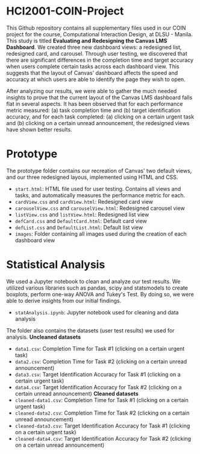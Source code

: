 # HCI2001-COIN-Project
This Github repository contains all supplementary files used in our COIN project
for the course, Computational Interaction Design, at DLSU - Manila. This study is
titled **Evaluating and Redesigning the Canvas LMS Dashboard**. We created three
new dashboard views: a redesigned list, redesigned card, and carousel. Through
user testing, we discovered that there are significant differences in the 
completion time and target accuracy when users complete certain tasks across 
each dashboard view. This suggests that the layout of Canvas' dashboard affects 
the speed and accuracy at which users are able to identify the page they wish to
open.

After analyzing our results, we were able to gather the much needed insights to 
prove that the current layout of the Canvas LMS dashboard falls flat in several aspects. 
It has been observed that for each performance metric measured: (a) task completion
time and (b) target identification accuracy, and for each task completed: (a) clicking
on a certain urgent task and (b) clicking on a certain unread announcement, the 
redesigned views have shown better results.

# Prototype
The prototype folder contains our recreation of Canvas' two default views, and our
three redesigned layous, implemented using HTML and CSS. 
- `start.html`: HTML file used for user testing. Contains all views and tasks, and automatically measures the performance metric for each.
- `cardView.css` and `cardView.html`: Redesigned card view
- `carouselView.css` and `carouselView.html`: Redesigned carousel view
- `listView.css` and `listView.html`: Redesigned list view
- `defCard.css` and `DefaultCard.html`: Default card view
- `defList.css` and `DefaultList.html`: Default list view
- `images`: Folder containing all images used during the creation of each dashboard view

# Statistical Analysis
We used a Jupyter notebook to clean and analyze our test results. We utilized
various libraries such as pandas, scipy and statsmodels to create boxplots, perform
one-way ANOVA and Tukey's Test. By doing so, we were able to derive insights from our initial findings.
- `statAnalysis.ipynb`: Jupyter notebook used for cleaning and data analysis

The folder also contains the datasets (user test results) we used for analysis.
**Uncleaned datasets**
- `data1.csv`: Completion Time for Task #1 (clicking on a certain urgent task)
- `data2.csv`: Completion Time for Task #2 (clicking on a certain unread announcement)
- `data3.csv`: Target Identification Accuracy for Task #1 (clicking on a certain urgent task)
- `data4.csv`: Target Identification Accuracy for Task #2 (clicking on a certain unread announcement)
**Cleaned datasets**
- `cleaned-data1.csv`: Completion Time for Task #1 (clicking on a certain urgent task)
- `cleaned-data2.csv`: Completion Time for Task #2 (clicking on a certain unread announcement)
- `cleaned-data3.csv`: Target Identification Accuracy for Task #1 (clicking on a certain urgent task)
- `cleaned-data4.csv`: Target Identification Accuracy for Task #2 (clicking on a certain unread announcement)




